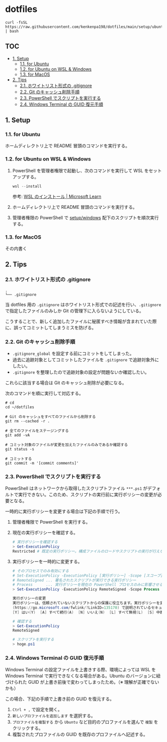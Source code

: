 <!-- omit in toc -->
# dotfiles

```shell
curl -fsSL https://raw.githubusercontent.com/kenkenpa198/dotfiles/main/setup/ubuntu/setup.sh | bash
```

<!-- omit in toc -->
## TOC

- [1. Setup](#1-setup)
    - [1.1. for Ubuntu](#11-for-ubuntu)
    - [1.2. for Ubuntu on WSL \& Windows](#12-for-ubuntu-on-wsl--windows)
    - [1.3. for MacOS](#13-for-macos)
- [2. Tips](#2-tips)
    - [2.1. ホワイトリスト形式の .gitignore](#21-ホワイトリスト形式の-gitignore)
    - [2.2. Git のキャッシュ削除手順](#22-git-のキャッシュ削除手順)
    - [2.3. PowerShell でスクリプトを実行する](#23-powershell-でスクリプトを実行する)
    - [2.4. Windows Terminal の GUID 復元手順](#24-windows-terminal-の-guid-復元手順)

## 1. Setup

### 1.1. for Ubuntu

ホームディレクトリ上で README 冒頭のコマンドを実行する。

### 1.2. for Ubuntu on WSL & Windows

1. PowerShell を管理者権限で起動し、次のコマンドを実行して WSL をセットアップする。

    ```powershell
    wsl --install
    ```

    参考: [WSL のインストール | Microsoft Learn](https://learn.microsoft.com/ja-jp/windows/wsl/install)

2. ホームディレクトリ上で README 冒頭のコマンドを実行する。
3. 管理者権限の PowerShell で [setup/windows](setup/windows) 配下のスクリプトを順次実行する。

### 1.3. for MacOS

その内書く

## 2. Tips

### 2.1. ホワイトリスト形式の .gitignore

```shell
.
└── .gitignore
```

当 dotfiles 用の `.gitignore` はホワイトリスト形式での記述を行い、`.gitignore` で指定したファイルのみしか Git の管理下に入らないようにしている。

こうすることで、新しく追加したファイルに秘匿すべき情報が含まれていた際に、誤ってコミットしてしまうミスを防げる。

### 2.2. Git のキャッシュ削除手順

- `.gitignore_global` を設定する前にコミットをしてしまった。
- 過去に追跡対象としてコミットしたファイルを `.gitignore` で追跡対象外にしたい。
- `.gitignore` を整理したので追跡対象の設定が問題ないか確認したい。

これらに該当する場合は Git のキャッシュ削除が必要になる。

次のコマンドを順に実行して対応する。

```shell
# cd
cd ~/dotfiles

# Git のキャッシュをすべてのファイルから削除する
git rm --cached -r .

# 全てのファイルをステージングする
git add -vA

# コミット対象のファイルが変更を加えたファイルのみであるか確認する
git status -s

# コミットする
git commit -m '[commit comments]'
```

### 2.3. PowerShell でスクリプトを実行する

PowerShell はネットワークから取得したスクリプトファイル `***.ps1` がデフォルトで実行できない。このため、スクリプトの実行前に実行ポリシーの変更が必要となる。

一時的に実行ポリシーを変更する場合は下記の手順で行う。

1. 管理者権限で PowerShell を実行する。
2. 現在の実行ポリシーを確認する。

    ```powershell
    # 実行ポリシーを確認する
    > Get-ExecutionPolicy
    Restricted # 既定の実行ポリシー。構成ファイルのロードやスクリプトの実行が行えない
    ```

3. 実行ポリシーを一時的に変更する。

    ```powershell
    # そのプロセスでのみ有効にする
    # Set-ExecutionPolicy -ExecutionPolicy [実行ポリシー] -Scope [スコープ]
    # RemoteSigned ... 署名されたスクリプトが実行できる実行ポリシー
    # Process      ... 実行ポリシーを現在の PowerShell プロセスのみに影響させる
    > Set-ExecutionPolicy -ExecutionPolicy RemoteSigned -Scope Process

    実行ポリシーの変更
    実行ポリシーは、信頼されていないスクリプトからの保護に役立ちます。実行ポリシーを変更すると、about_Execution_Policies のヘルプ トピック
    (https://go.microsoft.com/fwlink/?LinkID=135170) で説明されているセキュリティ上の危険にさらされる可能性があります。実行ポリシーを変更しますか?
    [Y] はい(Y)  [A] すべて続行(A)  [N] いいえ(N)  [L] すべて無視(L)  [S] 中断(S)  [?] ヘルプ (既定値は "N"): y

    # 確認する
    > Get-ExecutionPolicy
    RemoteSigned

    # スクリプトを実行する
    > hoge.ps1
    ```

### 2.4. Windows Terminal の GUID 復元手順

Windows Terminal の設定ファイルを上書きする際、環境によっては WSL を Windows Terminal で実行できなくなる場合がある。Ubuntu のバージョンに紐づけられた GUID が上書き前後で変わってしまったため。（※ 理解が正確でないかも）

この場合、下記の手順で上書き前の GUID を復元する。

1. `Ctrl + ,` で設定を開く。
2. `新しいプロファイルを追加します` を選択する。
3. `プロファイルを複製する` から `Ubuntu` など目的のプロファイルを選んで `複製` をクリックする。
4. 複製されたプロファイルの GUID を既存のプロファイルへ記述する。
